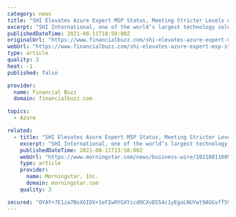 ```yaml
---
category: news
title: "SHI Elevates Azure Expert MSP Status, Meeting Stricter Levels of Criteria in Recent Progress Audit"
excerpt: "SHI International, one of the world’s largest technology solutions providers, reaffirmed its Azure Expert MSP status in a rigorous third-party progress audit. After being recognized by Microsoft with the Azure Expert credential in 2020,"
publishedDateTime: 2021-08-11T18:50:00Z
originalUrl: "https://www.financialbuzz.com/shi-elevates-azure-expert-msp-status-meeting-stricter-levels-of-criteria-in-recent-progress-audit/"
webUrl: "https://www.financialbuzz.com/shi-elevates-azure-expert-msp-status-meeting-stricter-levels-of-criteria-in-recent-progress-audit/"
type: article
quality: 3
heat: -1
published: false

provider:
  name: Financial Buzz
  domain: financialbuzz.com

topics:
  - Azure

related:
  - title: "SHI Elevates Azure Expert MSP Status, Meeting Stricter Levels of Criteria in Recent Progress Audit"
    excerpt: "SHI International, one of the world’s largest technology solutions providers, reaffirmed its Azure Expert MSP status in a rigorous third-party progress audit. After being recognized by Microsoft with the Azure Expert credential in 2020,"
    publishedDateTime: 2021-08-11T13:50:00Z
    webUrl: "https://www.morningstar.com/news/business-wire/20210811005779/shi-elevates-azure-expert-msp-status-meeting-stricter-levels-of-criteria-in-recent-progress-audit"
    type: article
    provider:
      name: Morningstar, Inc.
      domain: morningstar.com
    quality: 3

secured: "OYAY+7E1za7NsXGIDV+1eFIwRYGXYicdOCXvD554c1yEgaLNUYwt9AGGvff59V4LKFGkClZtPN+V5B1KnO+Dn82NGditd9QG0B0gL1Sr4DpwASe1rVtgaKNIkvJ9UXTc72HnGCWFuttmyZDPbU+1iFmBGZBkJ3driqfqyHx1iucH3PiVuxFl02PNf6wN5cd94eKcykq58q99F20bVsIIowaF3aL6jLhTKshv2RXYfqGJWsYpo8Ho7/XdT1aeBj88JBbrZd2jA3oH0pBWLjWwfK1alV+um6UhJqWXM1RCsROlMHz8Z0/nq51dGcuuuj09Ua/zKTyyEitJi5UU52Hlwyt28L+1PpNgERYfi6Cvw9c=;Eub711N1+JW0TKgkEtk1dQ=="
---
```


